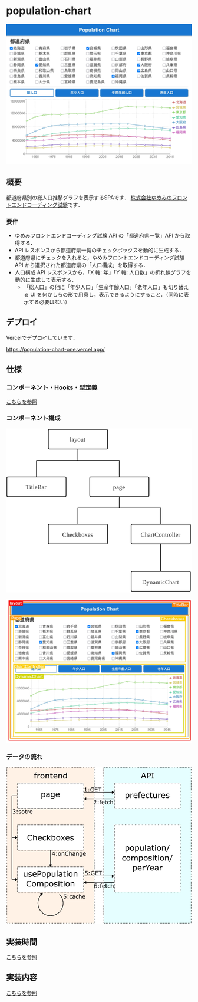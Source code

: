 # population-chart
![](./doc/img/mainView.webp)

## 概要
都道府県別の総人口推移グラフを表示するSPAです．
[株式会社ゆめみのフロントエンドコーディング試験](https://yumemi.notion.site/0e9ef27b55704d7882aab55cc86c999d)です．

### 要件
- ゆめみフロントエンドコーディング試験 API の「都道府県一覧」API から取得する．
- API レスポンスから都道府県一覧のチェックボックスを動的に生成する．
- 都道府県にチェックを入れると，ゆめみフロントエンドコーディング試験 API から選択された都道府県の「人口構成」を取得する．
- 人口構成 API レスポンスから，「X 軸: 年」「Y 軸: 人口数」の折れ線グラフを動的に生成して表示する．
  - 「総人口」の他に「年少人口」「生産年齢人口」「老年人口」も切り替える UI を何かしらの形で用意し，表示できるようにすること．（同時に表示する必要はない）


## デプロイ
Vercelでデプロイしています．

https://population-chart-one.vercel.app/

## 仕様
### コンポーネント・Hooks・型定義
[こちらを参照](./doc/components.md)

### コンポーネント構成

![](./doc/img/component.svg)

![](./doc/img/componentView.webp)

### データの流れ

![](./doc/img/data.webp)

## 実装時間
[こちらを参照](./doc/time.md)

## 実装内容
[こちらを参照](./doc/doneList.md)